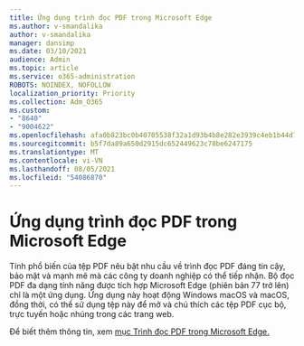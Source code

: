 ```yaml
---
title: Ứng dụng trình đọc PDF trong Microsoft Edge
ms.author: v-smandalika
author: v-smandalika
manager: dansimp
ms.date: 03/10/2021
audience: Admin
ms.topic: article
ms.service: o365-administration
ROBOTS: NOINDEX, NOFOLLOW
localization_priority: Priority
ms.collection: Adm_O365
ms.custom:
- "8640"
- "9004622"
ms.openlocfilehash: afa0b823bc0b40705538f32a1d93b4b8e282e3939c4eb1b44d788cf78e7cfc24
ms.sourcegitcommit: b5f7da89a650d2915dc652449623c78be6247175
ms.translationtype: MT
ms.contentlocale: vi-VN
ms.lasthandoff: 08/05/2021
ms.locfileid: "54086870"
---
```

# <a name="pdf-reader-app-in-microsoft-edge"></a>Ứng dụng trình đọc PDF trong Microsoft Edge

Tính phổ biến của tệp PDF nêu bật nhu cầu về trình đọc PDF đáng tin cậy, bảo mật và mạnh mẽ mà các công ty doanh nghiệp có thể tiếp nhận. Bộ đọc PDF đa dạng tính năng được tích hợp Microsoft Edge (phiên bản 77 trở lên) chỉ là một ứng dụng. Ứng dụng này hoạt động Windows macOS và macOS, đồng thời, có thể sử dụng tệp này để mở và chú thích các tệp PDF cục bộ, trực tuyến hoặc nhúng trong các trang web.

Để biết thêm thông tin, xem [mục Trình đọc PDF trong Microsoft Edge.](https://docs.microsoft.com/deployedge/microsoft-edge-pdf)
